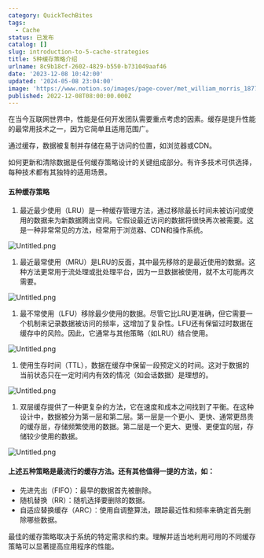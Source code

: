 ```yaml
---
category: QuickTechBites
tags:
  - Cache
status: 已发布
catalog: []
slug: introduction-to-5-cache-strategies
title: 5种缓存策略介绍
urlname: 8c9b18cf-2602-4829-b550-b731049aaf46
date: '2023-12-08 10:42:00'
updated: '2024-05-08 23:04:00'
image: 'https://www.notion.so/images/page-cover/met_william_morris_1877_willow.jpg'
published: 2022-12-08T08:00:00.000Z
---
```


在当今互联网世界中，性能是任何开发团队需要重点考虑的因素。缓存是提升性能的最常用技术之一，因为它简单且适用范围广。


通过缓存，数据被复制并存储在易于访问的位置，如浏览器或CDN。


如何更新和清除数据是任何缓存策略设计的关键组成部分。有许多技术可供选择，每种技术都有其独特的适用场景。


#### 五种缓存策略

1. 最近最少使用（LRU）是一种缓存管理方法，通过移除最长时间未被访问或使用的数据来为新数据腾出空间。它假设最近访问的数据将很快再次被需要。这是一种非常常见的方法，经常用于浏览器、CDN和操作系统。

![Untitled.png](https://prod-files-secure.s3.us-west-2.amazonaws.com/5d24fe63-e567-4804-86f9-9fdc62e13082/74494354-3dc7-4fc2-be3e-7e15913b3f24/Untitled.png?X-Amz-Algorithm=AWS4-HMAC-SHA256&X-Amz-Content-Sha256=UNSIGNED-PAYLOAD&X-Amz-Credential=ASIAZI2LB466VECMTX6H%2F20250201%2Fus-west-2%2Fs3%2Faws4_request&X-Amz-Date=20250201T053445Z&X-Amz-Expires=3600&X-Amz-Security-Token=IQoJb3JpZ2luX2VjEMb%2F%2F%2F%2F%2F%2F%2F%2F%2F%2FwEaCXVzLXdlc3QtMiJIMEYCIQDwT4WA8buec%2F5JZhHPkFJvIQaCpmaZu%2BPXoxBircHaUgIhAMtyEznN2kfea%2FRXM%2FHtBvlOiaNkf0yM1aK3Cli0DrPfKogECM7%2F%2F%2F%2F%2F%2F%2F%2F%2F%2FwEQABoMNjM3NDIzMTgzODA1IgzgKeEuBjSh4I1%2F8Hoq3ANBCBKmmmbpDZCq5bdddAPUeUmglJMTgcdKDmrCV5ozEBXOz%2BOhICizGVkne%2BcydhLq5ifqxXj1D2YKhlglrQDZkdkLNTIs4HPihMAmMLT9kqsBTkFKpN660XlIfS5VoId0F9E%2BSFertqo2PeW1Bfa41MIwsmVoXHIxvGQO4R8OZA9p5eqfWyeBCjdpuUbkOrfh054NZgM4NCjXfSJ49MZyKSw965HCWCqti6tSHmy7X6j5q1Npq30XL3rtH0YOZvInB2%2BX90KE5YMKdgqEdzhWVYp0jMUr0t6gaFT0sJbAAnHQvdquyI5jqpba47LEZtTwRKATfl5nJsS3vfjIq6jN8fPGlkb7p2JkqopxUYOqatC7pIT2dBLcd%2Bd7cecFSCbHQTJBlgvPEl8dwqEdJDQQbVbLPfzmDb2Hp%2B7XhZ8o9TYnlbjH1t%2Fh2WeGD5EdVMqhrcYGclyNUdGFr9u9Dmivz4tjV4ZRooHclqQNKt4QKMnAyq%2FI0QtIzNHmu7hmiBfQDkGbWZguY5%2BbkxJdxdRlbiYdtrTCXTXmvWKPS4lJt3%2BbvVWjQdkg63f01ctITbs4CWwmlHqMb7Puj%2BpTYj5gtmETZytDDE4hUMzwOLJK7a4vv9%2F%2BMOzVqUCiyzCw3fa8BjqkAYJrNM5V7Txgjo0nnIBAHK%2Ffp4UUfsHupVS7J39%2BLbSpuS3dFjHkMF0HuLBA31WEiIVhlYqOY0NbxxCi182Wcv6kUXZ9EuSTf9EklTFQ2D%2FElULdvs96t418p1vgv8Kx0g4Qz60RC5xxAeFQiesoZkm6s%2B9vvBrmK2utORcYj4rZlAI%2BkBnoZaYdPG9%2FxOd73t4VIwossNOIDq%2Fu132W8NE6m88P&X-Amz-Signature=2b6de1565859489f7801de5b7ccc56fb59675534b4c2cdd37d33e6872b8a46a4&X-Amz-SignedHeaders=host&x-id=GetObject)

1. 最近最常使用（MRU）是LRU的反面，其中最先移除的是最近使用的数据。这种方法更常用于流处理或批处理平台，因为一旦数据被使用，就不太可能再次需要。

![Untitled.png](https://prod-files-secure.s3.us-west-2.amazonaws.com/5d24fe63-e567-4804-86f9-9fdc62e13082/9394e615-e149-4cd8-9a1b-e3c39cda8184/Untitled.png?X-Amz-Algorithm=AWS4-HMAC-SHA256&X-Amz-Content-Sha256=UNSIGNED-PAYLOAD&X-Amz-Credential=ASIAZI2LB466VECMTX6H%2F20250201%2Fus-west-2%2Fs3%2Faws4_request&X-Amz-Date=20250201T053445Z&X-Amz-Expires=3600&X-Amz-Security-Token=IQoJb3JpZ2luX2VjEMb%2F%2F%2F%2F%2F%2F%2F%2F%2F%2FwEaCXVzLXdlc3QtMiJIMEYCIQDwT4WA8buec%2F5JZhHPkFJvIQaCpmaZu%2BPXoxBircHaUgIhAMtyEznN2kfea%2FRXM%2FHtBvlOiaNkf0yM1aK3Cli0DrPfKogECM7%2F%2F%2F%2F%2F%2F%2F%2F%2F%2FwEQABoMNjM3NDIzMTgzODA1IgzgKeEuBjSh4I1%2F8Hoq3ANBCBKmmmbpDZCq5bdddAPUeUmglJMTgcdKDmrCV5ozEBXOz%2BOhICizGVkne%2BcydhLq5ifqxXj1D2YKhlglrQDZkdkLNTIs4HPihMAmMLT9kqsBTkFKpN660XlIfS5VoId0F9E%2BSFertqo2PeW1Bfa41MIwsmVoXHIxvGQO4R8OZA9p5eqfWyeBCjdpuUbkOrfh054NZgM4NCjXfSJ49MZyKSw965HCWCqti6tSHmy7X6j5q1Npq30XL3rtH0YOZvInB2%2BX90KE5YMKdgqEdzhWVYp0jMUr0t6gaFT0sJbAAnHQvdquyI5jqpba47LEZtTwRKATfl5nJsS3vfjIq6jN8fPGlkb7p2JkqopxUYOqatC7pIT2dBLcd%2Bd7cecFSCbHQTJBlgvPEl8dwqEdJDQQbVbLPfzmDb2Hp%2B7XhZ8o9TYnlbjH1t%2Fh2WeGD5EdVMqhrcYGclyNUdGFr9u9Dmivz4tjV4ZRooHclqQNKt4QKMnAyq%2FI0QtIzNHmu7hmiBfQDkGbWZguY5%2BbkxJdxdRlbiYdtrTCXTXmvWKPS4lJt3%2BbvVWjQdkg63f01ctITbs4CWwmlHqMb7Puj%2BpTYj5gtmETZytDDE4hUMzwOLJK7a4vv9%2F%2BMOzVqUCiyzCw3fa8BjqkAYJrNM5V7Txgjo0nnIBAHK%2Ffp4UUfsHupVS7J39%2BLbSpuS3dFjHkMF0HuLBA31WEiIVhlYqOY0NbxxCi182Wcv6kUXZ9EuSTf9EklTFQ2D%2FElULdvs96t418p1vgv8Kx0g4Qz60RC5xxAeFQiesoZkm6s%2B9vvBrmK2utORcYj4rZlAI%2BkBnoZaYdPG9%2FxOd73t4VIwossNOIDq%2Fu132W8NE6m88P&X-Amz-Signature=db5c3839228124d82412b6104b713ff2d8b8369df3686d1ae0da1b64a52162b7&X-Amz-SignedHeaders=host&x-id=GetObject)

1. 最不常使用（LFU）移除最少使用的数据。尽管它比LRU更准确，但它需要一个机制来记录数据被访问的频率，这增加了复杂性。LFU还有保留过时数据在缓存中的风险。因此，它通常与其他策略（如LRU）结合使用。

![Untitled.png](https://prod-files-secure.s3.us-west-2.amazonaws.com/5d24fe63-e567-4804-86f9-9fdc62e13082/ff489bb8-941e-4617-b208-e17020ed7ada/Untitled.png?X-Amz-Algorithm=AWS4-HMAC-SHA256&X-Amz-Content-Sha256=UNSIGNED-PAYLOAD&X-Amz-Credential=ASIAZI2LB466VECMTX6H%2F20250201%2Fus-west-2%2Fs3%2Faws4_request&X-Amz-Date=20250201T053445Z&X-Amz-Expires=3600&X-Amz-Security-Token=IQoJb3JpZ2luX2VjEMb%2F%2F%2F%2F%2F%2F%2F%2F%2F%2FwEaCXVzLXdlc3QtMiJIMEYCIQDwT4WA8buec%2F5JZhHPkFJvIQaCpmaZu%2BPXoxBircHaUgIhAMtyEznN2kfea%2FRXM%2FHtBvlOiaNkf0yM1aK3Cli0DrPfKogECM7%2F%2F%2F%2F%2F%2F%2F%2F%2F%2FwEQABoMNjM3NDIzMTgzODA1IgzgKeEuBjSh4I1%2F8Hoq3ANBCBKmmmbpDZCq5bdddAPUeUmglJMTgcdKDmrCV5ozEBXOz%2BOhICizGVkne%2BcydhLq5ifqxXj1D2YKhlglrQDZkdkLNTIs4HPihMAmMLT9kqsBTkFKpN660XlIfS5VoId0F9E%2BSFertqo2PeW1Bfa41MIwsmVoXHIxvGQO4R8OZA9p5eqfWyeBCjdpuUbkOrfh054NZgM4NCjXfSJ49MZyKSw965HCWCqti6tSHmy7X6j5q1Npq30XL3rtH0YOZvInB2%2BX90KE5YMKdgqEdzhWVYp0jMUr0t6gaFT0sJbAAnHQvdquyI5jqpba47LEZtTwRKATfl5nJsS3vfjIq6jN8fPGlkb7p2JkqopxUYOqatC7pIT2dBLcd%2Bd7cecFSCbHQTJBlgvPEl8dwqEdJDQQbVbLPfzmDb2Hp%2B7XhZ8o9TYnlbjH1t%2Fh2WeGD5EdVMqhrcYGclyNUdGFr9u9Dmivz4tjV4ZRooHclqQNKt4QKMnAyq%2FI0QtIzNHmu7hmiBfQDkGbWZguY5%2BbkxJdxdRlbiYdtrTCXTXmvWKPS4lJt3%2BbvVWjQdkg63f01ctITbs4CWwmlHqMb7Puj%2BpTYj5gtmETZytDDE4hUMzwOLJK7a4vv9%2F%2BMOzVqUCiyzCw3fa8BjqkAYJrNM5V7Txgjo0nnIBAHK%2Ffp4UUfsHupVS7J39%2BLbSpuS3dFjHkMF0HuLBA31WEiIVhlYqOY0NbxxCi182Wcv6kUXZ9EuSTf9EklTFQ2D%2FElULdvs96t418p1vgv8Kx0g4Qz60RC5xxAeFQiesoZkm6s%2B9vvBrmK2utORcYj4rZlAI%2BkBnoZaYdPG9%2FxOd73t4VIwossNOIDq%2Fu132W8NE6m88P&X-Amz-Signature=49b01b96b2879eab7ceebd666a848894641efbfbfda0183b0a2acc7a420b63a7&X-Amz-SignedHeaders=host&x-id=GetObject)

1. 使用生存时间（TTL），数据在缓存中保留一段预定义的时间。这对于数据的当前状态只在一定时间内有效的情况（如会话数据）是理想的。

![Untitled.png](https://prod-files-secure.s3.us-west-2.amazonaws.com/5d24fe63-e567-4804-86f9-9fdc62e13082/480ed8d3-f3c7-4a40-a9c6-4ca2e915c139/Untitled.png?X-Amz-Algorithm=AWS4-HMAC-SHA256&X-Amz-Content-Sha256=UNSIGNED-PAYLOAD&X-Amz-Credential=ASIAZI2LB466VECMTX6H%2F20250201%2Fus-west-2%2Fs3%2Faws4_request&X-Amz-Date=20250201T053445Z&X-Amz-Expires=3600&X-Amz-Security-Token=IQoJb3JpZ2luX2VjEMb%2F%2F%2F%2F%2F%2F%2F%2F%2F%2FwEaCXVzLXdlc3QtMiJIMEYCIQDwT4WA8buec%2F5JZhHPkFJvIQaCpmaZu%2BPXoxBircHaUgIhAMtyEznN2kfea%2FRXM%2FHtBvlOiaNkf0yM1aK3Cli0DrPfKogECM7%2F%2F%2F%2F%2F%2F%2F%2F%2F%2FwEQABoMNjM3NDIzMTgzODA1IgzgKeEuBjSh4I1%2F8Hoq3ANBCBKmmmbpDZCq5bdddAPUeUmglJMTgcdKDmrCV5ozEBXOz%2BOhICizGVkne%2BcydhLq5ifqxXj1D2YKhlglrQDZkdkLNTIs4HPihMAmMLT9kqsBTkFKpN660XlIfS5VoId0F9E%2BSFertqo2PeW1Bfa41MIwsmVoXHIxvGQO4R8OZA9p5eqfWyeBCjdpuUbkOrfh054NZgM4NCjXfSJ49MZyKSw965HCWCqti6tSHmy7X6j5q1Npq30XL3rtH0YOZvInB2%2BX90KE5YMKdgqEdzhWVYp0jMUr0t6gaFT0sJbAAnHQvdquyI5jqpba47LEZtTwRKATfl5nJsS3vfjIq6jN8fPGlkb7p2JkqopxUYOqatC7pIT2dBLcd%2Bd7cecFSCbHQTJBlgvPEl8dwqEdJDQQbVbLPfzmDb2Hp%2B7XhZ8o9TYnlbjH1t%2Fh2WeGD5EdVMqhrcYGclyNUdGFr9u9Dmivz4tjV4ZRooHclqQNKt4QKMnAyq%2FI0QtIzNHmu7hmiBfQDkGbWZguY5%2BbkxJdxdRlbiYdtrTCXTXmvWKPS4lJt3%2BbvVWjQdkg63f01ctITbs4CWwmlHqMb7Puj%2BpTYj5gtmETZytDDE4hUMzwOLJK7a4vv9%2F%2BMOzVqUCiyzCw3fa8BjqkAYJrNM5V7Txgjo0nnIBAHK%2Ffp4UUfsHupVS7J39%2BLbSpuS3dFjHkMF0HuLBA31WEiIVhlYqOY0NbxxCi182Wcv6kUXZ9EuSTf9EklTFQ2D%2FElULdvs96t418p1vgv8Kx0g4Qz60RC5xxAeFQiesoZkm6s%2B9vvBrmK2utORcYj4rZlAI%2BkBnoZaYdPG9%2FxOd73t4VIwossNOIDq%2Fu132W8NE6m88P&X-Amz-Signature=6e95a546262037a5cc67b0987f5131ef53d6e4ac9e98225fa5546cf6933ae270&X-Amz-SignedHeaders=host&x-id=GetObject)

1. 双层缓存提供了一种更复杂的方法，它在速度和成本之间找到了平衡。在这种设计中，数据被分为第一层和第二层。第一层是一个更小、更快、通常更昂贵的缓存层，存储频繁使用的数据。第二层是一个更大、更慢、更便宜的层，存储较少使用的数据。

![Untitled.png](https://prod-files-secure.s3.us-west-2.amazonaws.com/5d24fe63-e567-4804-86f9-9fdc62e13082/35e68090-275d-4707-9e9a-ce86f000e9eb/Untitled.png?X-Amz-Algorithm=AWS4-HMAC-SHA256&X-Amz-Content-Sha256=UNSIGNED-PAYLOAD&X-Amz-Credential=ASIAZI2LB466VECMTX6H%2F20250201%2Fus-west-2%2Fs3%2Faws4_request&X-Amz-Date=20250201T053445Z&X-Amz-Expires=3600&X-Amz-Security-Token=IQoJb3JpZ2luX2VjEMb%2F%2F%2F%2F%2F%2F%2F%2F%2F%2FwEaCXVzLXdlc3QtMiJIMEYCIQDwT4WA8buec%2F5JZhHPkFJvIQaCpmaZu%2BPXoxBircHaUgIhAMtyEznN2kfea%2FRXM%2FHtBvlOiaNkf0yM1aK3Cli0DrPfKogECM7%2F%2F%2F%2F%2F%2F%2F%2F%2F%2FwEQABoMNjM3NDIzMTgzODA1IgzgKeEuBjSh4I1%2F8Hoq3ANBCBKmmmbpDZCq5bdddAPUeUmglJMTgcdKDmrCV5ozEBXOz%2BOhICizGVkne%2BcydhLq5ifqxXj1D2YKhlglrQDZkdkLNTIs4HPihMAmMLT9kqsBTkFKpN660XlIfS5VoId0F9E%2BSFertqo2PeW1Bfa41MIwsmVoXHIxvGQO4R8OZA9p5eqfWyeBCjdpuUbkOrfh054NZgM4NCjXfSJ49MZyKSw965HCWCqti6tSHmy7X6j5q1Npq30XL3rtH0YOZvInB2%2BX90KE5YMKdgqEdzhWVYp0jMUr0t6gaFT0sJbAAnHQvdquyI5jqpba47LEZtTwRKATfl5nJsS3vfjIq6jN8fPGlkb7p2JkqopxUYOqatC7pIT2dBLcd%2Bd7cecFSCbHQTJBlgvPEl8dwqEdJDQQbVbLPfzmDb2Hp%2B7XhZ8o9TYnlbjH1t%2Fh2WeGD5EdVMqhrcYGclyNUdGFr9u9Dmivz4tjV4ZRooHclqQNKt4QKMnAyq%2FI0QtIzNHmu7hmiBfQDkGbWZguY5%2BbkxJdxdRlbiYdtrTCXTXmvWKPS4lJt3%2BbvVWjQdkg63f01ctITbs4CWwmlHqMb7Puj%2BpTYj5gtmETZytDDE4hUMzwOLJK7a4vv9%2F%2BMOzVqUCiyzCw3fa8BjqkAYJrNM5V7Txgjo0nnIBAHK%2Ffp4UUfsHupVS7J39%2BLbSpuS3dFjHkMF0HuLBA31WEiIVhlYqOY0NbxxCi182Wcv6kUXZ9EuSTf9EklTFQ2D%2FElULdvs96t418p1vgv8Kx0g4Qz60RC5xxAeFQiesoZkm6s%2B9vvBrmK2utORcYj4rZlAI%2BkBnoZaYdPG9%2FxOd73t4VIwossNOIDq%2Fu132W8NE6m88P&X-Amz-Signature=0eca5bec78bb7eeed2c80d29c0be39fc3f4fa1e733269ca22c2cc63bfa87aee2&X-Amz-SignedHeaders=host&x-id=GetObject)


#### 上述五种策略是最流行的缓存方法。还有其他值得一提的方法，如：

- 先进先出（FIFO）：最早的数据首先被删除。
- 随机替换（RR）：随机选择要删除的数据。
- 自适应替换缓存（ARC）：使用自调整算法，跟踪最近性和频率来确定首先删除哪些数据。

最佳的缓存策略取决于系统的特定需求和约束。理解并适当地利用可用的不同缓存策略可以显著提高应用程序的性能。

